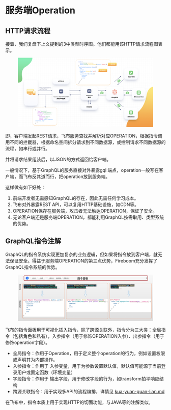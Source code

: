 # 服务端Operation

## HTTP请求流程

接着，我们复盘下上文提到的3中类型时序图。他们都能用该HTTP请求流程图表示。

<figure><img src="../.gitbook/assets/image (11) (1).png" alt=""><figcaption></figcaption></figure>

即，客户端发起REST请求，飞布服务查找并解析对应OPERATION，根据指令调用不同的拦截器，根据命名空间拆分请求到不同数据源，或控制请求不同数据源的流程，如串行或并行。

并将请求结果组装后，以JSON的方式返回给客户端。

一般情况下，基于GraphQL的服务直接对外暴露gql 端点，operation一般写在客户端，而飞布反其道而行，把operation放到服务端。

这样做有如下好处：

1. 前端开发者无需感知GraphQL的存在，因此无需任何学习成本。
2. 飞布对外暴露REST API，可以复用HTTP基础设施，如CDN等。
3. OPERATION保存在服务端，攻击者无法触达OPERATION，保证了安全。
4. 无论客户端还是服务端OPERATION，都能利用GraphQL按需取用、类型系统的优势。

## GraphQL指令注解

GraphQL的指令系统实现更加复杂的业务逻辑，但如果将指令放到客户端，就无法保证安全。得益于服务端OPERATION的第三点优势，Fireboom充分发挥了GraphQL指令系统的优势。

<figure><img src="../.gitbook/assets/image (12) (2).png" alt=""><figcaption></figcaption></figure>

飞布的指令面板用于可视化插入指令，除了跨源关联外，指令分为三大类：全局指令（包括角色和私有），入参指令（用于修饰OPERATION入参）、出参指令（用于修饰operation字段）。

* 全局指令：作用于Operation，用于定义整个operation的行为，例如设置权限或声明其为内部操作。
* 入参指令：作用于 入参变量，用于为参数设置默认值，默认值可能源于当前登录用户或固定函数（环境变量）
* 字段指令：作用于 输出字段，用于修改字段的行为，如transform拍平响应结构
* 跨源关联指令：用于实现多API的流程编排，详情见 [kua-yuan-guan-lian.md](../ji-chu-ke-shi-hua-kai-fa/api-gou-jian/kua-yuan-guan-lian.md "mention")

在飞布中，指令本质上用于实现HTTP的切面功能，与JAVA等的注解类似。
